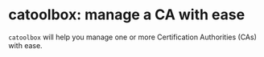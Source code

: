 # catoolbox: manage a CA with ease
`catoolbox` will help you manage one or more Certification Authorities (CAs)
with ease.
